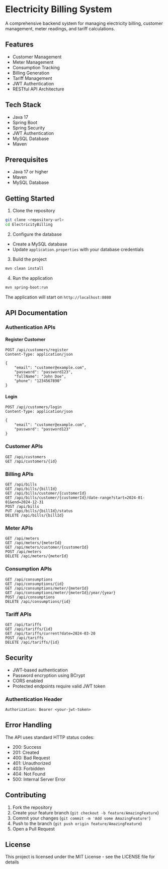 # Electricity Billing System

A comprehensive backend system for managing electricity billing, customer management, meter readings, and tariff calculations.

## Features

- Customer Management
- Meter Management
- Consumption Tracking
- Billing Generation
- Tariff Management
- JWT Authentication
- RESTful API Architecture

## Tech Stack

- Java 17
- Spring Boot
- Spring Security
- JWT Authentication
- MySQL Database
- Maven

## Prerequisites

- Java 17 or higher
- Maven
- MySQL Database

## Getting Started

1. Clone the repository
```bash
git clone <repository-url>
cd ElectricityBilling
```

2. Configure the database
- Create a MySQL database
- Update `application.properties` with your database credentials

3. Build the project
```bash
mvn clean install
```

4. Run the application
```bash
mvn spring-boot:run
```

The application will start on `http://localhost:8080`

## API Documentation

### Authentication APIs

#### Register Customer
```http
POST /api/customers/register
Content-Type: application/json

{
    "email": "customer@example.com",
    "password": "password123",
    "fullName": "John Doe",
    "phone": "1234567890"
}
```

#### Login
```http
POST /api/customers/login
Content-Type: application/json

{
    "email": "customer@example.com",
    "password": "password123"
}
```

### Customer APIs
```http
GET /api/customers
GET /api/customers/{id}
```

### Billing APIs
```http
GET /api/bills
GET /api/bills/{billId}
GET /api/bills/customer/{customerId}
GET /api/bills/customer/{customerId}/date-range?start=2024-01-01&end=2024-12-31
POST /api/bills
PUT /api/bills/{billId}/status
DELETE /api/bills/{billId}
```

### Meter APIs
```http
GET /api/meters
GET /api/meters/{meterId}
GET /api/meters/customer/{customerId}
POST /api/meters
DELETE /api/meters/{meterId}
```

### Consumption APIs
```http
GET /api/consumptions
GET /api/consumptions/{id}
GET /api/consumptions/meter/{meterId}
GET /api/consumptions/meter/{meterId}/year/{year}
POST /api/consumptions
DELETE /api/consumptions/{id}
```

### Tariff APIs
```http
GET /api/tariffs
GET /api/tariffs/{id}
GET /api/tariffs/current?date=2024-03-20
POST /api/tariffs
DELETE /api/tariffs/{id}
```

## Security

- JWT-based authentication
- Password encryption using BCrypt
- CORS enabled
- Protected endpoints require valid JWT token

### Authentication Header
```http
Authorization: Bearer <your-jwt-token>
```

## Error Handling

The API uses standard HTTP status codes:
- 200: Success
- 201: Created
- 400: Bad Request
- 401: Unauthorized
- 403: Forbidden
- 404: Not Found
- 500: Internal Server Error

## Contributing

1. Fork the repository
2. Create your feature branch (`git checkout -b feature/AmazingFeature`)
3. Commit your changes (`git commit -m 'Add some AmazingFeature'`)
4. Push to the branch (`git push origin feature/AmazingFeature`)
5. Open a Pull Request

## License

This project is licensed under the MIT License - see the LICENSE file for details

